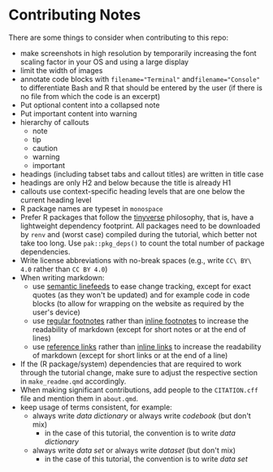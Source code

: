 # Contributing Notes

There are some things to consider when contributing to this repo:

- make screenshots in high resolution
  by temporarily increasing the font scaling factor in your OS
  and using a large display
- limit the width of images
- annotate code blocks with `filename="Terminal"` and`filename="Console"`
  to differentiate Bash and R that should be entered by the user
  (if there is no file from which the code is an excerpt)
- Put optional content into a collapsed note
- Put important content into warning
- hierarchy of callouts
  - note
  - tip
  - caution
  - warning
  - important
- headings (including tabset tabs and callout titles) are written in title case
- headings are only H2 and below because the title is already H1
- callouts use context-specific heading levels that are one below the current heading level
- R package names are typeset in `monospace`
- Prefer R packages that follow the [tinyverse](https://www.tinyverse.org/) philosophy,
  that is, have a lightweight dependency footprint.
  All packages need to be downloaded by `renv` and (worst case) compiled during the tutorial,
  which better not take too long.
  Use `pak::pkg_deps()` to count the total number of package dependencies.
- Write license abbreviations with no-break spaces
  (e.g., write `CC\ BY\ 4.0` rather than `CC BY 4.0`)
- When writing markdown:
  - use [semantic linefeeds][semantic-linefeeds] to ease change tracking,
    except for exact quotes (as they won't be updated)
    and for example code in code blocks
    (to allow for wrapping on the website as required by the user's device)
  - use [regular footnotes][regular-footnotes] rather than [inline footnotes][inline-footnotes]
    to increase the readability of markdown
    (except for short notes or at the end of lines)
  - use [reference links][reference-links] rather than [inline links][inline-links]
    to increase the readability of markdown
    (except for short links or at the end of a line)
- If the (R package/system) dependencies that are required to work through the tutorial change,
  make sure to adjust the respective section in `make_readme.qmd` accordingly.
- When making significant contributions,
  add people to the `CITATION.cff` file and mention them in `about.qmd`.
- keep usage of terms consistent, for example:
  - always write _data dictionary_ or always write _codebook_ (but don't mix)
    - in the case of this tutorial, the convention is to write _data dictionary_
  - always write _data set_ or always write _dataset_ (but don't mix)
    - in the case of this tutorial, the convention is to write _data set_

[semantic-linefeeds]: https://rhodesmill.org/brandon/2012/one-sentence-per-line/
[regular-footnotes]: https://pandoc.org/MANUAL.html#extension-footnotes
[inline-footnotes]: https://pandoc.org/MANUAL.html#extension-inline_notes
[reference-links]: https://pandoc.org/MANUAL.html#reference-links
[inline-links]: https://pandoc.org/MANUAL.html#inline-links
